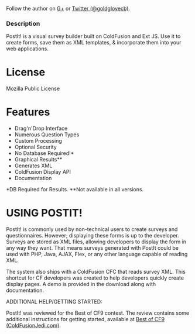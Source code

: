 Follow the author on [G+](https://plus.google.com/u/1/111169756342687497578?rel=author)
or [Twitter (@goldglovecb)](http://twitter.com/goldglovecb).

### Description
PostIt! is a visual survey builder built on ColdFusion and Ext JS. Use it to create forms, save them as XML templates, &amp; 
incorporate them into your web applications.

# License

Mozilla Public License

# Features

* Drag'n'Drop Interface
* Numerous Question Types
* Custom Processing
* Optional Security
* No Database Required!*
* Graphical Results**
* Generates XML
* ColdFusion Display API
* Documentation

*DB Required for Results.
**Not available in all versions.


# USING POSTIT!

PostIt! is commonly used by non-technical users to create surveys and questionnaires. However; displaying these forms is up to the developer. Surveys are stored as XML files, allowing developers to display the form in any way they want. That means surveys generated with PostIt could be used with PHP, Java, AJAX, Flex, or any other language capable of reading XML.

The system also ships with a ColdFusion CFC that reads survey XML. This shortcut for CF developers was created to help developers quickly create display pages. A demo is provided in the download along with documentation.


ADDITIONAL HELP/GETTING STARTED:

PostIt! was reviewed for the Best of CF9 contest. The review contains some additional instructions for getting started, available at <a href="http://www.coldfusionjedi.com/index.cfm/2009/12/19/Best-of-CF9-PostIt" target="_blank">Best of CF9 (ColdFusionJedi.com)</a>. 
